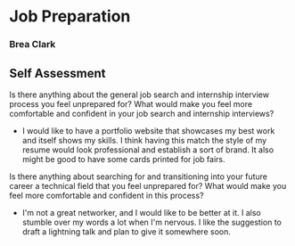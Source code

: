 # Job Preparation

### Brea Clark

## Self Assessment

Is there anything about the general job search and internship interview process you feel unprepared for? What would make you feel more comfortable and confident in your job search and internship interviews?
* I would like to have a portfolio website that showcases my best work and itself shows my skills. I think having this match the style of my resume would look professional and establish a sort of brand. It also might be good to have some cards printed for job fairs.

Is there anything about searching for and transitioning into your future career a technical field that you feel unprepared for? What would make you feel more comfortable and confident in this process?
* I'm not a great networker, and I would like to be better at it. I also stumble over my words a lot when I'm nervous. I like the suggestion to draft a lightning talk and plan to give it somewhere soon.
